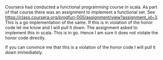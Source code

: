 Coursera had conducted a functional programming course in scala. As part of that course there was an assignment to implement a functional set. See https://class.coursera.org/progfun-005/assignment/view?assignment_id=3. This is a go implementation of the same. If this is in violation of the honor code let me know and I will pull it down. The assignment asked to implement this in scala. This is in go. Hence I am sure it does not violate the honor code directly. 

If you can convince me that this is a violation of the honor code I will pull it down immediately.
